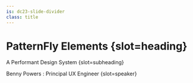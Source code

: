 ```yaml
---
is: dc23-slide-divider
class: title
---
```


# PatternFly Elements {slot=heading}

A Performant Design System {slot=subheading}

Benny Powers
: Principal UX Engineer
{slot=speaker}
